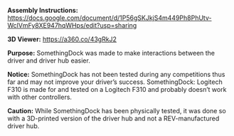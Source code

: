 **Assembly Instructions:** https://docs.google.com/document/d/1P56gSKJkjS4m449Ph8PhUtv-WclVmFy8XE947hqWHps/edit?usp=sharing

**3D Viewer:** https://a360.co/43gRkJ2

**Purpose:** SomethingDock was made to make interactions between the driver and driver hub easier.

**Notice:** SomethingDock has not been tested during any competitions thus far and may not improve your driver’s success. SomethingDock: Logitech F310 is made for and tested on a Logitech F310 and probably doesn’t work with other controllers. 

**Caution:** While SomethingDock has been physically tested, it was done so with a 3D-printed version of the driver hub and not a REV-manufactured driver hub. 
